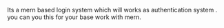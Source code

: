 Its a mern based login system which will works as authentication system .
you can you this for your base work with mern.
